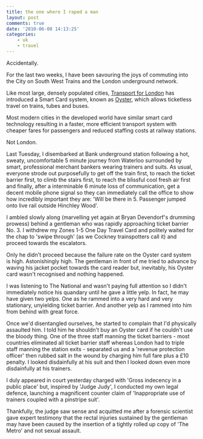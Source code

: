 ```yaml
---
title: the one where I raped a man
layout: post
comments: true
date: '2010-06-08 14:13:25'
categories:
    - uk
    - travel
---
```

Accidentally.

For the last two weeks, I have been savouring the joys of commuting
into the City on South West Trains and the London underground network.

Like most large, densely populated cities, [Transport for
London](http://www.tfl.gov.uk/) has introduced a Smart Card system,
known as [Oyster](http://www.tfl.gov.uk/tickets/14836.aspx), which
allows ticketless travel on trains, tubes and buses.

Most modern cities in the developed world have similar smart card
technology resulting in a faster, more efficient transport system with
cheaper fares for passengers and reduced staffing costs at railway
stations.

Not London.

Last Tuesday, I disembarked at Bank underground station following a
hot, sweaty, uncomfortable 5 minute journey from Waterloo surrounded
by smart, professional merchant bankers wearing trainers and suits. As
usual, everyone strode out purposefully to get off the train first, to
reach the ticket barrier first, to climb the stairs first, to reach
the blissful cool fresh air first and finally, after a interminable 6
minute loss of communication, get a decent mobile phone signal so they
can immediately call the office to show how incredibly important they
are: 'Will be there in 5. Passenger jumped onto live rail outside
Hinchley Wood'.

I ambled slowly along (marvelling yet again at Bryan Devendorf's
drumming prowess) behind a gentleman who was rapidly approaching
ticket barrier No. 3. I withdrew my Zones 1-5 One Day Travel Card and
politely waited for the chap to 'swipe through' (as we Cockney
trainspotters call it) and proceed towards the escalators.

Only he didn't proceed because the failure rate on the Oyster card
system is high. Astonishingly high. The gentleman in front of me
tried to advance by waving his jacket pocket towards the card reader
but, inevitably, his Oyster card wasn't recognised and nothing
happened.

I was listening to The National and wasn't paying full attention so I
didn't immediately notice his quandary until he gave a little yelp. In
fact, he may have given two yelps. One as he rammed into a very hard
and very stationary, unyielding ticket barrier. And another yelp as I
rammed into him from behind with great force.

Once we'd disentangled ourselves, he started to complain that I'd
physically assaulted him. I told him he shouldn't buy an Oyster card
if he couldn't use the bloody thing. One of the three staff manning
the ticket barriers - most countries eliminated all ticket barrier
staff whereas London had to triple staff manning the station exits -
separated us and a 'revenue protection officer' then rubbed salt in
the wound by charging him full fare plus a &pound;10 penalty. I looked
disdainfully at his suit and then I looked down even more disdainfully
at his trainers.

I duly appeared in court yesterday charged with 'Gross indecency in a
public place' but, inspired by 'Judge Judy', I conducted my own legal
defence, launching a magnificent counter claim of 'Inappropriate use
of trainers coupled with a pinstripe suit'.

Thankfully, the judge saw sense and acquitted me after a forensic
scientist gave expert testimony that the rectal injuries sustained by
the gentleman may have been caused by the insertion of a tightly
rolled up copy of 'The Metro' and not sexual assault.
